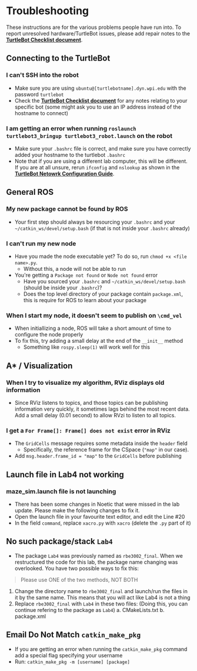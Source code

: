 # Troubleshooting

These instructions are for the various problems people have run into. To report unresolved hardware/TurtleBot issues, please add repair notes to the [**TurtleBot Checklist document**](https://docs.google.com/spreadsheets/d/19vTIf3R6pr0AnlmXH2UkKc_VxAR0BwPOOzGj72RvUhc/edit?usp=sharing). 

## Connecting to the TurtleBot 
### I can't SSH into the robot 

 - Make sure you are using `ubuntu@[turtlebotname].dyn.wpi.edu` with the password `turtlebot`
 - Check the [**TurtleBot Checklist document**](https://docs.google.com/spreadsheets/d/19vTIf3R6pr0AnlmXH2UkKc_VxAR0BwPOOzGj72RvUhc/edit?usp=sharing) for any notes relating to your specific bot (some might ask you to use an IP address instead of the hostname to connect)

### I am getting an error when running `roslaunch turtlebot3_bringup turtlebot3_robot.launch` on the robot

 - Make sure your `.bashrc` file is correct, and make sure you have correctly added your hostname to the turtlebot `.bashrc`
 - Note that if you are using a different lab computer, this will be different. If you are at all unsure, rerun `ifconfig` and `nslookup` as shown in the [**TurtleBot Netowrk Configuration Guide**](https://github.com/RBE300X-Lab/RBE3002_info/blob/main/turtlebot_network_config.md). 

## General ROS
### My new package cannot be found by ROS

- Your first step should always be resourcing your `.bashrc` and your `~/catkin_ws/devel/setup.bash` (if that is not inside your `.bashrc` already)

### I can't run my new node

- Have you made the node executable yet? To do so, run `chmod +x <file name>.py`.
  - Without this, a node will not be able to run 
- You're getting a `Package not found` or `Node not found` error
  - Have you sourced your `.bashrc` and `~/catkin_ws/devel/setup.bash` (should be inside your `.bashrc`)?
  - Does the top level directory of your package contain `package.xml`, this is require for ROS to learn about your package

### When I start my node, it doesn't seem to publish on `\cmd_vel`

- When initiallizing a node, ROS will take a short amount of time to configure the node properly
- To fix this, try adding a small delay at the end of the `__init__` method
  - Something like `rospy.sleep(1)` will work well for this

## A* / Visualization  
### When I try to visualize my algorithm, RViz displays old information

 - Since RViz listens to topics, and those topics can be publishing information very quickly, it sometimes lags behind the most recent data. Add a small delay (0.01 second) to allow RVzi to listen to all topics.

### I get a `For Frame[]: Frame[] does not exist` error in RViz
 - The `GridCells` message requires some metadata inside the `header` field
   - Specifically, the reference frame for the CSpace (`"map"` in our case).
 - Add `msg.header.frame_id = "map"` to the `GridCells` before publishing


## Launch file in Lab4 not working
### maze_sim.launch file is not launching
 - There has been some changes in Noetic that were missed in the lab update. Please make the following changes to fix it. 
 - Open the launch file in your favourite text editor, and edit the Line #20
 - In the field `command`, replace `xacro.py` with `xacro` (delete the `.py` part of it)


## No such package/stack `Lab4`
 - The package `Lab4` was previously named as `rbe3002_final`. When we restructured the code for this lab, the package name changing was overlooked. You have two possible ways to fix this:
> Please use ONE of the two methods, NOT BOTH
 1. Change the directory name to `rbe3002_final` and launch/run the files in it by the same name. This means that you will act like Lab4 is not a thing
 2. Replace `rbe3002_final` with `Lab4` in these two files: (Doing this, you can continue refering to the package as `Lab4`)
		a. CMakeLists.txt
    b. package.xml

## Email Do Not Match `catkin_make_pkg`
 - If you are getting an error when running the `catkin_make_pkg` command add a special flag specifying your username
 - Run: `catkin_make_pkg -m [username] [package]`
